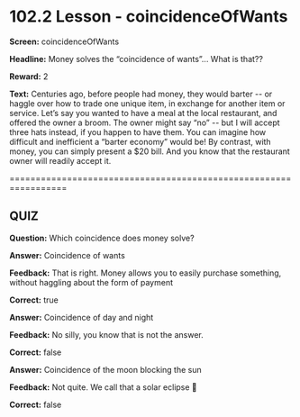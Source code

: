 # 102.2 Lesson - coincidenceOfWants

**Screen:** coincidenceOfWants

**Headline:** Money solves the “coincidence of wants”... What is that??

**Reward:** 2

**Text:** Centuries ago, before people had money, they would barter -- or haggle over how to trade one unique item, in exchange for another item or service. Let’s say you wanted to have a meal at the local restaurant, and offered the owner a broom. The owner might say “no” -- but I will accept three hats instead, if you happen to have them. You can imagine how difficult and inefficient a “barter economy” would be! By contrast, with money, you can simply present a $20 bill. And you know that the restaurant owner will readily accept it.


=================================================================

## QUIZ

**Question:** Which coincidence does money solve?


**Answer:** Coincidence of wants

**Feedback:** That is right. Money allows you to easily purchase something, without haggling about the form of payment

**Correct:** true

**Answer:** Coincidence of day and night

**Feedback:** No silly, you know that is not the answer.

**Correct:** false

**Answer:** Coincidence of the moon blocking the sun

**Feedback:** Not quite. We call that a solar eclipse 🌚

**Correct:** false


<figure><img src="../.gitbook/assets/image (23).png" alt=""><figcaption></figcaption></figure>

